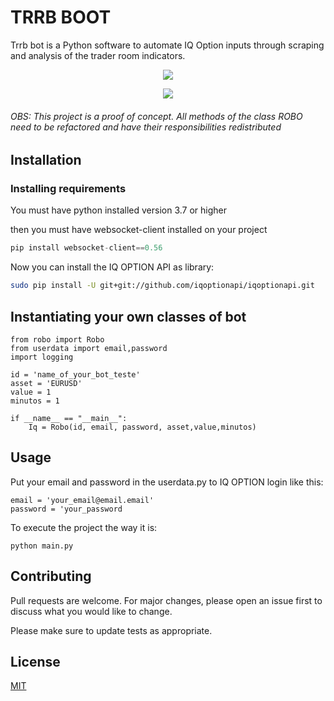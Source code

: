 # TRRB BOOT

Trrb bot is a Python software to automate IQ Option inputs through scraping and analysis of the trader room indicators.

<p align="center">
  <img src="https://user-images.githubusercontent.com/55309160/87235970-43ad0500-c3b9-11ea-88c6-5c40ab72f7a3.PNG"/>
</p>

<p align="center">
   <img src="https://user-images.githubusercontent.com/55309160/87235972-47408c00-c3b9-11ea-9862-e933c44ef571.PNG"/>
</p>

###### OBS: This project is a proof  of concept. All methods of the class ROBO need to be refactored and have their responsibilities redistributed

## Installation

### Installing requirements

You must have python installed version 3.7 or higher

then you must have websocket-client installed on your project

```python
pip install websocket-client==0.56
```

Now you can install the IQ OPTION API as library:

```bash
sudo pip install -U git+git://github.com/iqoptionapi/iqoptionapi.git
```

## Instantiating your own classes of bot

```
from robo import Robo
from userdata import email,password
import logging

id = 'name_of_your_bot_teste'
asset = 'EURUSD' 
value = 1
minutos = 1

if __name__ == "__main__":
    Iq = Robo(id, email, password, asset,value,minutos)
```

## Usage

Put your email and password in the userdata.py to IQ OPTION login like this:

```
email = 'your_email@email.email'
password = 'your_password
```
To execute the project the way it is:
   
    python main.py


## Contributing
Pull requests are welcome. For major changes, please open an issue first to discuss what you would like to change.

Please make sure to update tests as appropriate.

## License
[MIT](https://choosealicense.com/licenses/mit/)